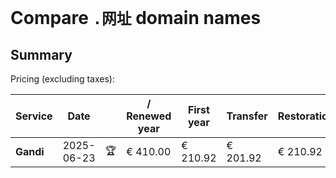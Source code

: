 # Compare `.网址` domain names

## Summary

Pricing (excluding taxes):

| Service | Date |  | / Renewed year | First year | Transfer | Restoration |
|--|--|--|--|--|--|--|
| **Gandi** | 2025-06-23 | 🏆 | € 410.00 | € 210.92 | € 201.92 | € 210.92 |
